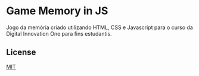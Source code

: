 # Game Memory in JS

Jogo da memória criado utilizando HTML, CSS e Javascript para o curso da Digital Innovation One para fins estudantis.

## License

[MIT](https://choosealicense.com/licenses/mit/)
